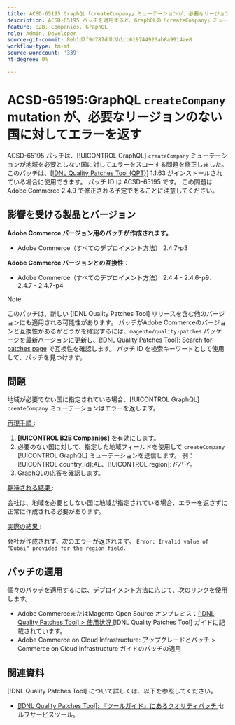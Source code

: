 ```yaml
---
title: ACSD-65195:GraphQL「createCompany」ミューテーションが、必要なリージョンのない国に対してエラーを返す
description: ACSD-65195 パッチを適用すると、GraphQLの「createCompany」ミューテーションによって、地域を必要としない国でエラーがスローされるAdobe Commerceの問題を修正できます。
feature: B2B, Companies, GraphQL
role: Admin, Developer
source-git-commit: 8eb1d7f9d787ddb3b1cc619744920ab8a9914ae8
workflow-type: tm+mt
source-wordcount: '339'
ht-degree: 0%

---
```



# ACSD-65195:GraphQL `createCompany` mutation が、必要なリージョンのない国に対してエラーを返す

ACSD-65195 パッチは、[!UICONTROL GraphQL] `createCompany` ミューテーションが地域を必要としない国に対してエラーをスローする問題を修正しました。 このパッチは、[[!DNL Quality Patches Tool (QPT)]](/help/tools/quality-patches-tool/quality-patches-tool-to-self-serve-quality-patches.md) 1.1.63 がインストールされている場合に使用できます。 パッチ ID は ACSD-65195 です。 この問題はAdobe Commerce 2.4.9 で修正される予定であることに注意してください。

## 影響を受ける製品とバージョン

**Adobe Commerce バージョン用のパッチが作成されます。**

* Adobe Commerce（すべてのデプロイメント方法） 2.4.7-p3

**Adobe Commerce バージョンとの互換性：**

* Adobe Commerce（すべてのデプロイメント方法） 2.4.4 - 2.4.6-p9、2.4.7 - 2.4.7-p4

>[!NOTE]
>
>このパッチは、新しい [!DNL Quality Patches Tool] リリースを含む他のバージョンにも適用される可能性があります。 パッチがAdobe Commerceのバージョンと互換性があるかどうかを確認するには、`magento/quality-patches` パッケージを最新バージョンに更新し、[[!DNL Quality Patches Tool]: Search for patches page](https://experienceleague.adobe.com/tools/commerce-quality-patches/index.html?lang=ja) で互換性を確認します。 パッチ ID を検索キーワードとして使用して、パッチを見つけます。

## 問題

地域が必要でない国に指定されている場合、[!UICONTROL GraphQL] `createCompany` ミューテーションはエラーを返します。

<u> 再現手順 </u>:

1. **[!UICONTROL B2B Companies]** を有効にします。
1. 必要のない国に対して、指定した地域フィールドを使用して `createCompany` [!UICONTROL GraphQL] ミューテーションを送信します。 例：[!UICONTROL country_id]:*AE*、[!UICONTROL region]:*ドバイ*。
1. GraphQLの応答を確認します。

<u> 期待される結果 </u>:

会社は、地域を必要としない国に地域が指定されている場合、エラーを返さずに正常に作成される必要があります。

<u> 実際の結果 </u>:

会社が作成されず、次のエラーが返されます。
`Error: Invalid value of "Dubai" provided for the region field.`

## パッチの適用

個々のパッチを適用するには、デプロイメント方法に応じて、次のリンクを使用します。

* Adobe CommerceまたはMagento Open Source オンプレミス：[[!DNL Quality Patches Tool] > 使用状況 ](/help/tools/quality-patches-tool/usage.md) [!DNL Quality Patches Tool] ガイドに記載されています。
* Adobe Commerce on Cloud Infrastructure: アップグレードとパッチ > Commerce on Cloud Infrastructure ガイドのパッチの適用

## 関連資料

[!DNL Quality Patches Tool] について詳しくは、以下を参照してください。

* [[!DNL Quality Patches Tool]: 『ツールガイド』にあるクオリティパッチ ](/help/tools/quality-patches-tool/quality-patches-tool-to-self-serve-quality-patches.md) セルフサービスツール。

